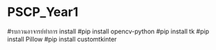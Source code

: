 # PSCP_Year1
#รบกวนอาจารย์ทำการ install 
#pip install opencv-python
#pip install tk
#pip install Pillow
#pip install customtkinter
